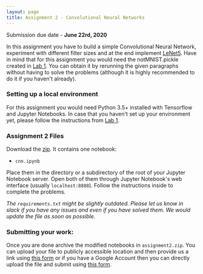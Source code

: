 ```yaml
---
layout: page
title: Assignment 2 - Convolutional Neural Networks
---
```

Submission due date - **June 22rd, 2020**

In this assignment you have to build a simple Convolutional Neural Network,
experiment with different filter sizes and at the end implement
[LeNet5](http://yann.lecun.com/exdb/lenet/). Have in mind that for this assignment
you would need the notMNIST.pickle created in [Lab 1](/labs/lab-1). You can
obtain it by rerunning the given paragraphs without having to solve the
problems (although it is highly recommended to do it if you haven't already).

### Setting up a local environment

For this assignment you would need Python 3.5+ installed with Tensorflow
and Jupyter Notebooks. In case that you haven't set up your environment yet,
please follow the instructions from [Lab 1](/labs/lab-1).

### Assignment 2 Files
Download the [zip](https://drive.google.com/open?id=1TNsr2wsEzP23JZuop1ldTofHUtLbEsIA).
It contains one notebook:

- `cnn.ipynb`

Place them in the directory or a subdirectory of the root of your Jupyter
Notebook server. Open both of them through Jupyter Notebook's web interface
(usually `localhost:8888`). Follow the instructions inside to complete the
problems.

*The `requirements.txt` might be slightly outdated. Please let us know in slack
if you have any issues and even if you have solved them. We would update the
file as soon as possible.*

### Submitting your work:

Once you are done archive the modified notebooks in `assignment2.zip`. You can
upload your file to publicly accessible location and
then provide us a link using [this form](https://forms.gle/6ME1NopMrgBd74FW7)
or if you have a Google Account then you can directly upload the file and submit
using [this form](https://forms.gle/8eEobBD7rWWjnznD6).
